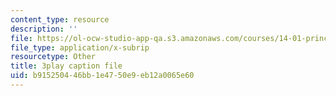 ```yaml
---
content_type: resource
description: ''
file: https://ol-ocw-studio-app-qa.s3.amazonaws.com/courses/14-01-principles-of-microeconomics-fall-2018/b915250446bb1e4750e9eb12a0065e60_RnN2rgCrIzs.srt
file_type: application/x-subrip
resourcetype: Other
title: 3play caption file
uid: b9152504-46bb-1e47-50e9-eb12a0065e60
---
```

